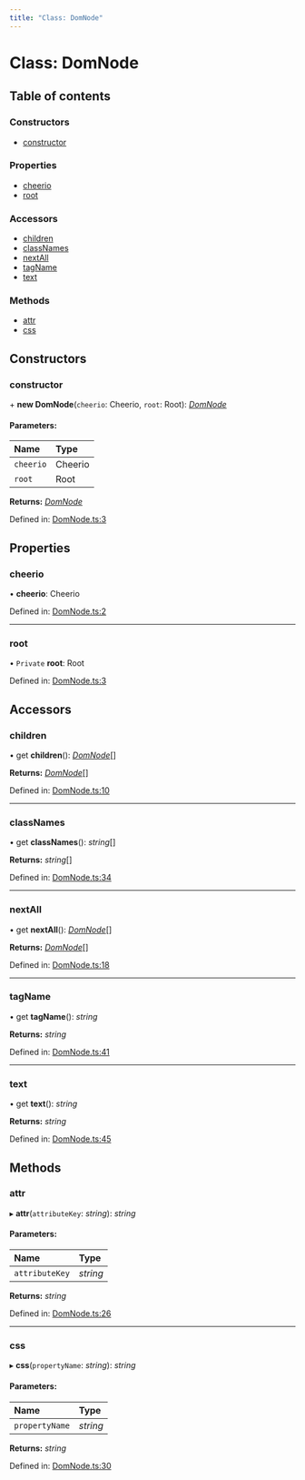 ```yaml
---
title: "Class: DomNode"
---
```


# Class: DomNode

## Table of contents

### Constructors

- [constructor](domnode.md#constructor)

### Properties

- [cheerio](domnode.md#cheerio)
- [root](domnode.md#root)

### Accessors

- [children](domnode.md#children)
- [classNames](domnode.md#classnames)
- [nextAll](domnode.md#nextall)
- [tagName](domnode.md#tagname)
- [text](domnode.md#text)

### Methods

- [attr](domnode.md#attr)
- [css](domnode.md#css)

## Constructors

### constructor

\+ **new DomNode**(`cheerio`: Cheerio, `root`: Root): [*DomNode*](domnode.md)

#### Parameters:

Name | Type |
:------ | :------ |
`cheerio` | Cheerio |
`root` | Root |

**Returns:** [*DomNode*](domnode.md)

Defined in: [DomNode.ts:3](https://github.com/44x1carbon/gigantes/blob/89b5bd4/src/DomNode.ts#L3)

## Properties

### cheerio

• **cheerio**: Cheerio

Defined in: [DomNode.ts:2](https://github.com/44x1carbon/gigantes/blob/89b5bd4/src/DomNode.ts#L2)

___

### root

• `Private` **root**: Root

Defined in: [DomNode.ts:3](https://github.com/44x1carbon/gigantes/blob/89b5bd4/src/DomNode.ts#L3)

## Accessors

### children

• get **children**(): [*DomNode*](domnode.md)[]

**Returns:** [*DomNode*](domnode.md)[]

Defined in: [DomNode.ts:10](https://github.com/44x1carbon/gigantes/blob/89b5bd4/src/DomNode.ts#L10)

___

### classNames

• get **classNames**(): *string*[]

**Returns:** *string*[]

Defined in: [DomNode.ts:34](https://github.com/44x1carbon/gigantes/blob/89b5bd4/src/DomNode.ts#L34)

___

### nextAll

• get **nextAll**(): [*DomNode*](domnode.md)[]

**Returns:** [*DomNode*](domnode.md)[]

Defined in: [DomNode.ts:18](https://github.com/44x1carbon/gigantes/blob/89b5bd4/src/DomNode.ts#L18)

___

### tagName

• get **tagName**(): *string*

**Returns:** *string*

Defined in: [DomNode.ts:41](https://github.com/44x1carbon/gigantes/blob/89b5bd4/src/DomNode.ts#L41)

___

### text

• get **text**(): *string*

**Returns:** *string*

Defined in: [DomNode.ts:45](https://github.com/44x1carbon/gigantes/blob/89b5bd4/src/DomNode.ts#L45)

## Methods

### attr

▸ **attr**(`attributeKey`: *string*): *string*

#### Parameters:

Name | Type |
:------ | :------ |
`attributeKey` | *string* |

**Returns:** *string*

Defined in: [DomNode.ts:26](https://github.com/44x1carbon/gigantes/blob/89b5bd4/src/DomNode.ts#L26)

___

### css

▸ **css**(`propertyName`: *string*): *string*

#### Parameters:

Name | Type |
:------ | :------ |
`propertyName` | *string* |

**Returns:** *string*

Defined in: [DomNode.ts:30](https://github.com/44x1carbon/gigantes/blob/89b5bd4/src/DomNode.ts#L30)
